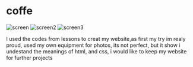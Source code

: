 # coffe
![screen](https://github.com/SarunasM1/coffe/assets/141142458/eec73262-1b71-4e30-b822-74ee2c6c52d5)
![screen2](https://github.com/SarunasM1/coffe/assets/141142458/5cc28909-a5c2-4e37-b847-860b55896c34)
![screen3](https://github.com/SarunasM1/coffe/assets/141142458/08c4ff1c-e1ca-4363-a0bb-9ddc53aef6cf)


I used the codes from lessons to creat my website,as  first my try im realy proud, used my own equipment for photos, its not perfect, but it show i undestand the meanings of html, and css, i would like to keep my website for further projects
